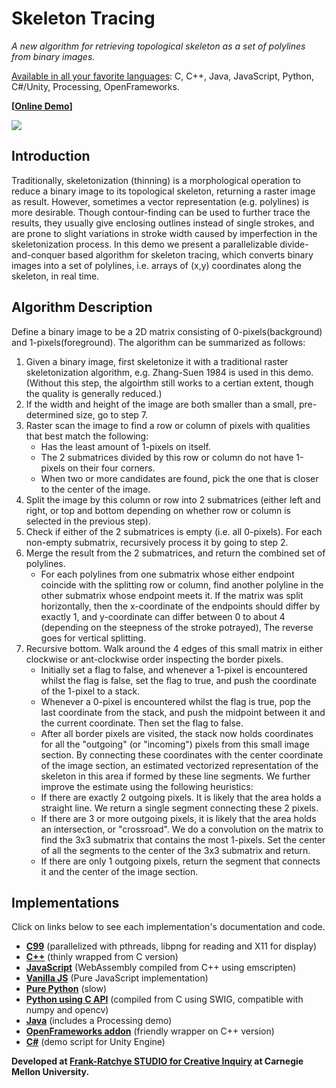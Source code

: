 # Skeleton Tracing

*A new algorithm for retrieving topological skeleton as a set of polylines from binary images.*

[Available in all your favorite languages](#impl): C, C++, Java, JavaScript, Python, C#/Unity, Processing, OpenFrameworks.

**[[Online Demo](https://skeleton-tracing.netlify.app)]**


![](https://user-images.githubusercontent.com/7929704/79626790-c39c3980-8100-11ea-82c8-3da4380c1128.png)

## Introduction

Traditionally, skeletonization (thinning) is a morphological operation to reduce a binary image to its topological skeleton, returning a raster image as result. However, sometimes a vector representation (e.g. polylines) is more desirable. Though contour-finding can be used to further trace the results, they usually give enclosing outlines instead of single strokes, and are prone to slight variations in stroke width caused by imperfection in the skeletonization process. In this demo we present a parallelizable divide-and-conquer based algorithm for skeleton tracing, which converts binary images into a set of polylines, i.e. arrays of (x,y) coordinates along the skeleton, in real time.


## Algorithm Description

Define a binary image to be a 2D matrix consisting of 0-pixels(background) and 1-pixels(foreground). The algorithm can be summarized as follows:

1. Given a binary image, first skeletonize it with a traditional raster skeletonization algorithm, e.g. Zhang-Suen 1984 is used in this demo. (Without this step, the algoirthm still works to a certian extent, though the quality is generally reduced.)
2. If the width and height of the image are both smaller than a small, pre-determined size, go to step 7.
3. Raster scan the image to find a row or column of pixels with qualities that best match the following:
	- Has the least amount of 1-pixels on itself.
	- The 2 submatrices divided by this row or column do not have 1-pixels on their four corners.
	- When two or more candidates are found, pick the one that is closer to the center of the image.
4. Split the image by this column or row into 2 submatrices (either left and right, or top and bottom depending on whether row or column is selected in the previous step).
5. Check if either of the 2 submatrices is empty (i.e. all 0-pixels). For each non-empty submatrix, recursively process it by going to step 2.
6. Merge the result from the 2 submatrices, and return the combined set of polylines.
	- For each polylines from one submatrix whose either endpoint coincide with the splitting row or column, find another polyline in the other submatrix whose endpoint meets it. If the matrix was split horizontally, then the x-coordinate of the endpoints should differ by exactly 1, and y-coordinate can differ between 0 to about 4 (depending on the steepness of the stroke potrayed), The reverse goes for vertical splitting.
7. Recursive bottom. Walk around the 4 edges of this small matrix in either clockwise or ant-clockwise order inspecting the border pixels.
	- Initially set a flag to false, and whenever a 1-pixel is encountered whilst the flag is false, set the flag to true, and push the coordinate of the 1-pixel to a stack. 
	- Whenever a 0-pixel is encountered whilst the flag is true, pop the last coordinate from the stack, and push the midpoint between it and the current coordinate. Then set the flag to false.
	- After all border pixels are visited, the stack now holds coordinates for all the "outgoing" (or "incoming") pixels from this small image section. By connecting these coordinates with the center coordinate of the image section, an estimated vectorized representation of the skeleton in this area if formed by these line segments. We further improve the estimate using the following heuristics:
	- If there are exactly 2 outgoing pixels. It is likely that the area holds a straight line. We return a single segment connecting these 2 pixels.
	- If there are 3 or more outgoing pixels, it is likely that the area holds an intersection, or "crossroad". We do a convolution on the matrix to find the 3x3 submatrix that contains the most 1-pixels. Set the center of all the segments to the center of the 3x3 submatrix and return.
	- If there are only 1 outgoing pixels, return the segment that connects it and the center of the image section.
 
<a name="impl"></a>
## Implementations
 
Click on links below to see each implementation's documentation and code.
 
- [**C99**](c) (parallelized with pthreads, libpng for reading and X11 for display)
- [**C++**](cpp) (thinly wrapped from C version)
- [**JavaScript**](wasm) (WebAssembly compiled from C++ using emscripten)
- [**Vanilla JS**](js) (Pure JavaScript implementation)
- [**Pure Python**](py) (slow)
- [**Python using C API**](swig) (compiled from C using SWIG, compatible with numpy and opencv)
- [**Java**](java) (includes a Processing demo)
- [**OpenFrameworks addon**](of) (friendly wrapper on C++ version)
- [**C#**](cs) (demo script for Unity Engine)
 
 
**Developed at [Frank-Ratchye STUDIO for Creative Inquiry](https://studioforcreativeinquiry.org) at Carnegie Mellon University.**